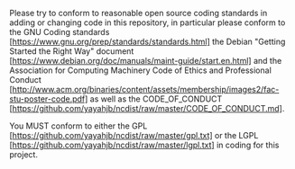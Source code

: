 Please try to conform to reasonable open source coding standards in adding or
changing code in this repository, in particular please conform to the
GNU Coding standards [https://www.gnu.org/prep/standards/standards.html]
the Debian "Getting Started the Right Way" document
[https://www.debian.org/doc/manuals/maint-guide/start.en.html]
and the Association for Computing Machinery Code of Ethics and Professional Conduct
[http://www.acm.org/binaries/content/assets/membership/images2/fac-stu-poster-code.pdf]
as well as the CODE_OF_CONDUCT [https://github.com/yayahjb/ncdist/raw/master/CODE_OF_CONDUCT.md].

You MUST conform to either the GPL
[https://github.com/yayahjb/ncdist/raw/master/gpl.txt]
or the LGPL
[https://github.com/yayahjb/ncdist/raw/master/lgpl.txt]
in coding for this project.
